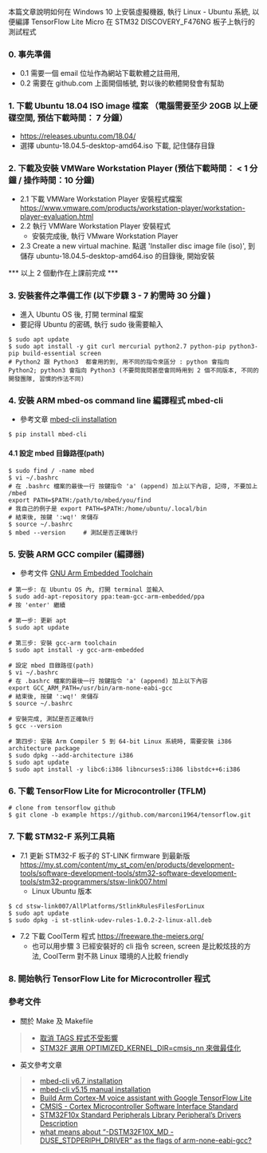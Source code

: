 本篇文章說明如何在 Windows 10 上安裝虛擬機器, 執行 Linux - Ubuntu 系統, 以便編譯 TensorFlow Lite Micro 在 STM32 DISCOVERY_F476NG 板子上執行的測試程式

### 0. 事先準備
- 0.1 需要一個 email 位址作為網站下載軟體之註冊用, 
- 0.2 需要在 github.com 上面開個帳號, 對以後的軟體開發會有幫助


### 1. 下載 Ubuntu 18.04 ISO image 檔案 （電腦需要至少 20GB 以上硬碟空間, 預估下載時間： 7 分鐘）
- https://releases.ubuntu.com/18.04/
- 選擇 ubuntu-18.04.5-desktop-amd64.iso 下載, 記住儲存目錄

### 2. 下載及安裝 VMWare Workstation Player (預估下載時間： < 1 分鐘 / 操作時間：10 分鐘)
- 2.1 下載 VMWare Workstation Player 安裝程式檔案 https://www.vmware.com/products/workstation-player/workstation-player-evaluation.html
- 2.2 執行 VMWare Workstation Player 安裝程式
  - 安裝完成後, 執行 VMware Workstation Player
- 2.3 Create a new virtual machine. 點選 'Installer disc image file (iso)', 到儲存 ubuntu-18.04.5-desktop-amd64.iso 的目錄後, 開始安裝

*** 以上 2 個動作在上課前完成 ***

### 3. 安裝套件之準備工作 (以下步驟 3 - 7 約需時 30 分鐘 )
- 進入 Ubuntu OS 後, 打開 terminal 檔案
- 要記得 Ubuntu 的密碼, 執行 sudo 後需要輸入

```
$ sudo apt update
$ sudo apt install -y git curl mercurial python2.7 python-pip python3-pip build-essential screen
# Python2 跟 Python3  都會用的到, 用不同的指令來區分 : python 會指向 Python2; python3 會指向 Python3 (不要問我問甚麼會同時用到 2 個不同版本, 不同的開發團隊, 習慣的作法不同)
```

### 4. 安裝 ARM mbed-os command line 編譯程式 mbed-cli
- 參考文章 [mbed-cli installation](https://os.mbed.com/docs/mbed-os/v5.15/tools/manual-installation.html)

```
$ pip install mbed-cli
```
#### 4.1 設定 mbed 目錄路徑(path)

```
$ sudo find / -name mbed
$ vi ~/.bashrc
# 在 .bashrc 檔案的最後一行 按鍵指令 'a' (append) 加上以下內容, 記得, 不要加上 /mbed
export PATH=$PATH:/path/to/mbed/you/find
# 我自己的例子是 export PATH=$PATH:/home/ubuntu/.local/bin
# 結束後, 按鍵 ':wq!' 來儲存
$ source ~/.bashrc
$ mbed --version     # 測試是否正確執行
```

### 5. 安裝 ARM GCC compiler (編譯器)
- 參考文件 [GNU Arm Embedded Toolchain](https://launchpad.net/~team-gcc-arm-embedded/+archive/ubuntu/ppa)

```
# 第一步: 在 Ubuntu OS 內, 打開 terminal 並輸入
$ sudo add-apt-repository ppa:team-gcc-arm-embedded/ppa
# 按 'enter' 繼續

# 第一步: 更新 apt
$ sudo apt update

# 第三步: 安裝 gcc-arm toolchain
$ sudo apt install -y gcc-arm-embedded

# 設定 mbed 目錄路徑(path)
$ vi ~/.bashrc
# 在 .bashrc 檔案的最後一行 按鍵指令 'a' (append) 加上以下內容
export GCC_ARM_PATH=/usr/bin/arm-none-eabi-gcc
# 結束後, 按鍵 ':wq!' 來儲存
$ source ~/.bashrc

# 安裝完成, 測試是否正確執行
$ gcc --version

# 第四步: 安裝 Arm Compiler 5 到 64-bit Linux 系統時, 需要安裝 i386 architecture package
$ sudo dpkg --add-architecture i386
$ sudo apt update
$ sudo apt install -y libc6:i386 libncurses5:i386 libstdc++6:i386
```

### 6. 下載 TensorFlow Lite for Microcontroller (TFLM)

```
# clone from tensorflow github
$ git clone -b example https://github.com/marconi1964/tensorflow.git
``` 

### 7. 下載 STM32-F 系列工具箱
- 7.1 更新 STM32-F 板子的 ST-LINK firmware 到最新版 https://my.st.com/content/my_st_com/en/products/development-tools/software-development-tools/stm32-software-development-tools/stm32-programmers/stsw-link007.html
  - Linux Ubuntu 版本
```
$ cd stsw-link007/AllPlatforms/StlinkRulesFilesForLinux
$ sudo apt update
$ sudo dpkg -i st-stlink-udev-rules-1.0.2-2-linux-all.deb
```
- 7.2 下載 CoolTerm 程式 https://freeware.the-meiers.org/ 
  - 也可以用步驟 3 已經安裝好的 cli 指令 screen, screen 是比較炫技的方法, CoolTerm 對不熟 Linux 環境的人比較 friendly

### 8. 開始執行 TensorFlow Lite for Microcontroller 程式


### 參考文件
- 關於 Make 及 Makefile
> - [取消 TAGS 程式不受影響](https://github.com/tensorflow/tensorflow/issues/46667#issuecomment-766923481)
> - [STM32F 選用 OPTIMIZED_KERNEL_DIR=cmsis_nn 來做最佳化](https://github.com/tensorflow/tensorflow/issues/46667#issuecomment-766927681)

- 英文參考文章
> - [mbed-cli v6.7 installation](https://os.mbed.com/docs/mbed-os/v6.7/build-tools/install-and-set-up.html)
> - [mbed-cli v5.15 manual installation](https://os.mbed.com/docs/mbed-os/v5.15/tools/manual-installation.html)
> - [Build Arm Cortex-M voice assistant with Google TensorFlow Lite](https://developer.arm.com/solutions/machine-learning-on-arm/developer-material/how-to-guides/build-arm-cortex-m-voice-assistant-with-google-tensorflow-lite/single-page)
> - [CMSIS - Cortex Microcontroller Software Interface Standard](http://www.longlandclan.yi.org/~stuartl/stm32f10x_stdperiph_lib_um/CMSIS_Core.htm)
> - [STM32F10x Standard Peripherals Library Peripheral’s Drivers Description](http://www.longlandclan.yi.org/~stuartl/stm32f10x_stdperiph_lib_um/Library_Files.html#_cmsis)
> - [what means about “-DSTM32F10X_MD -DUSE_STDPERIPH_DRIVER” as the flags of arm-none-eabi-gcc?](https://stackoverflow.com/questions/59053389/what-means-about-dstm32f10x-md-duse-stdperiph-driver-as-the-flags-of-arm-non)
